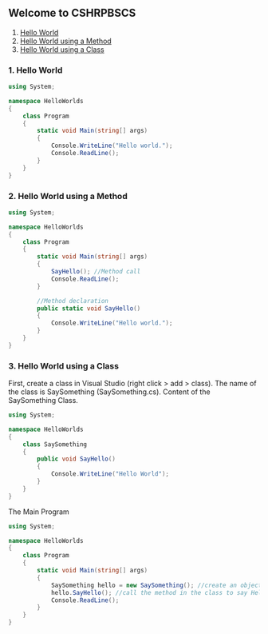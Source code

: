 ## Welcome to CSHRPBSCS

1. [Hello World](#item_1)
2. [Hello World using a Method](#item_2)
3. [Hello World using a Class](#item_3)

### <a id="item_1"></a>1. Hello World

```c#
using System;

namespace HelloWorlds
{
    class Program
    {
        static void Main(string[] args)
        {
            Console.WriteLine("Hello world.");
            Console.ReadLine();
        }
    }
}
```

### <a id="item_2"></a>2. Hello World using a Method

```c#
using System;

namespace HelloWorlds
{
    class Program
    {
        static void Main(string[] args)
        {
            SayHello(); //Method call
            Console.ReadLine();
        }

        //Method declaration
        public static void SayHello()
        {
            Console.WriteLine("Hello world.");
        }
    }
}
```
### <a id="item_3"></a>3. Hello World using a Class

First, create a class in Visual Studio (right click > add > class).
The name of the class is SaySomething (SaySomething.cs).
Content of the SaySomething Class.
```c#
using System;

namespace HelloWorlds
{
    class SaySomething
    {
        public void SayHello()
        {
            Console.WriteLine("Hello World");
        }
    }
}
```
The Main Program
```csharp
using System;

namespace HelloWorlds
{
    class Program
    {
        static void Main(string[] args)
        {
            SaySomething hello = new SaySomething(); //create an object
            hello.SayHello(); //call the method in the class to say Hello!
            Console.ReadLine();
        }
    }
}
```

